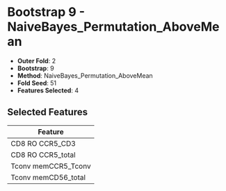 # Bootstrap 9 - NaiveBayes_Permutation_AboveMean

- **Outer Fold**: 2
- **Bootstrap**: 9
- **Method**: NaiveBayes_Permutation_AboveMean
- **Fold Seed**: 51
- **Features Selected**: 4

## Selected Features

| Feature |
|---------|
| CD8 RO CCR5_CD3 |
| CD8 RO CCR5_total |
| Tconv memCCR5_Tconv |
| Tconv memCD56_total |
